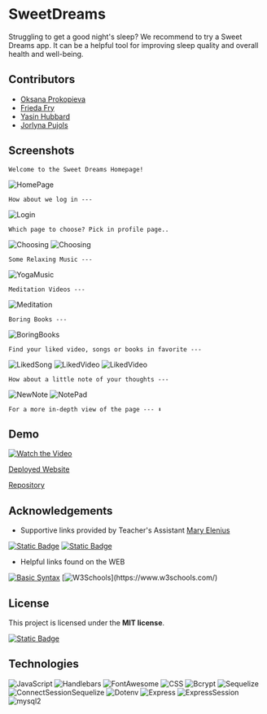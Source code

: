 
# SweetDreams

Struggling to get a good night's sleep? We recommend to try a Sweet Dreams app. It can be a helpful tool for improving sleep quality and overall health and well-being.

## Contributors

- [Oksana Prokopieva](https://github.com/oprokopieva382)
- [Frieda Fry](https://github.com/FriedaHF)
- [Yasin Hubbard](https://github.com/Hubbard1118)
- [Jorlyna Pujols](https://github.com/jorlyna326)


## Screenshots

    Welcome to the Sweet Dreams Homepage!
![HomePage](public/assets/screenshots/homepage.png)

    How about we log in ---
![Login](public/assets/screenshots/login.png)

    Which page to choose? Pick in profile page..

![Choosing](public/assets/screenshots/profile.png)
![Choosing](public/assets/screenshots/profile2.png)

    Some Relaxing Music ---
![YogaMusic](public/assets/screenshots/yogamusic.png)

    Meditation Videos --- 
![Meditation](public/assets/screenshots/meditationguide.png)

    Boring Books ---
![BoringBooks](public/assets/screenshots/boringbooks.png)

    Find your liked video, songs or books in favorite ---
![LikedSong](public/assets/screenshots/mysongs.png)
![LikedVideo](public/assets/screenshots/favoritevideo.png)
![LikedVideo](public/assets/screenshots/myboringbooks.png)

    How about a little note of your thoughts --- 
![NewNote](public/assets/screenshots/newnote.png)
![NotePad](public/assets/screenshots/mynotes.png)

    For a more in-depth view of the page --- ⬇️

## Demo

[![Watch the Video](public/assets/screenshots/thumbnail.png)](https://vimeo.com/884429182?share%253D)

[Deployed Website](https://sweetdreamsproject-8e54b05db96b.herokuapp.com/)

[Repository](https://github.com/oprokopieva382/sweetDreams)

## Acknowledgements
- Supportive links provided by Teacher's Assistant [Mary Elenius](https://github.com/404pandas)

[![Static Badge](https://img.shields.io/badge/Badges-lightblue?logo=simpleicons&logoColor=black)](https://shields.io/badges)
[![Static Badge](https://img.shields.io/badge/ReadMe-Guide-plum?logo=github)](https://coding-boot-camp.github.io/full-stack/github/professional-readme-guide)

- Helpful links found on the WEB

[![Basic Syntax](https://img.shields.io/badge/Basic-Syntax-blue?logo=markdown)](https://www.markdownguide.org/basic-syntax/)
[![W3Schools](https://img.shields.io/badge/W3Schools-teal?)](https://www.w3schools.com/)

## License

This project is licensed under the **MIT license**.

[![Static Badge](https://img.shields.io/badge/License-MIT-yellow?style=flat&labelcolor=green&color=darkgreen)](https://opensource.org/license/mit/)

## Technologies

![JavaScript](https://img.shields.io/badge/JavaScript-black?logo=javascript)
![Handlebars](https://img.shields.io/badge/Handlebars-black?logo=handlebarsdotjs&logoColor=red)
![FontAwesome](https://img.shields.io/badge/FontAwesome-black?logo=fontawesome)
![CSS](https://img.shields.io/badge/CSS-black?logo=css3&logoColor=blue)
![Bcrypt](https://img.shields.io/badge/Bcrypt-black?)
![Sequelize](https://img.shields.io/badge/Sequelize-black?logo=sequelize)
![ConnectSessionSequelize](https://img.shields.io/badge/ConnectSessionSequelize-black?)
![Dotenv](https://img.shields.io/badge/Dotenv-black?logo=dotenv)
![Express](https://img.shields.io/badge/Express-black?logo=express)
![ExpressSession](https://img.shields.io/badge/ExpressSession-black?)
![mysql2](https://img.shields.io/badge/mysql2-black?)
